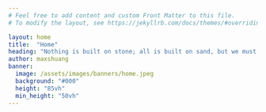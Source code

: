 ```yaml
---
# Feel free to add content and custom Front Matter to this file.
# To modify the layout, see https://jekyllrb.com/docs/themes/#overriding-theme-defaults

layout: home
title:  "Home"
heading: "Nothing is built on stone; all is built on sand, but we must build as if the sand were stone.\n—Jorge Luis Borges"
author: maxshuang
banner:
  image: /assets/images/banners/home.jpeg  
  background: "#000"
  height: "85vh"
  min_height: "50vh"
---
```

